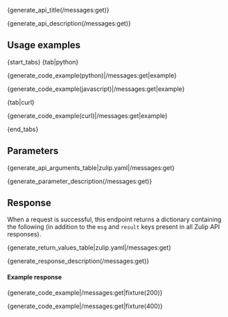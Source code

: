 {generate_api_title(/messages:get)}

{generate_api_description(/messages:get)}

## Usage examples

{start_tabs}
{tab|python}

{generate_code_example(python)|/messages:get|example}

{generate_code_example(javascript)|/messages:get|example}

{tab|curl}

{generate_code_example(curl)|/messages:get|example}

{end_tabs}

## Parameters

{generate_api_arguments_table|zulip.yaml|/messages:get}

{generate_parameter_description(/messages:get)}

## Response

When a request is successful, this endpoint returns a dictionary
containing the following (in addition to the `msg` and `result` keys
present in all Zulip API responses).

{generate_return_values_table|zulip.yaml|/messages:get}

{generate_response_description(/messages:get)}

#### Example response

{generate_code_example|/messages:get|fixture(200)}

{generate_code_example|/messages:get|fixture(400)}
